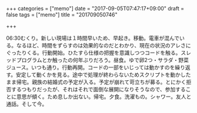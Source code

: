 +++
categories = ["memo"]
date = "2017-09-05T07:47:17+09:00"
draft = false
tags = ["memo"]
title = "201709050746"

+++

06:30むくり。新しい現場は１時間早いため、早起き。移動。電車が混んでいる。なるほど、時間をずらすのは効果的なのだとわかり、現在の状況のアレさにぐったりくる。行動開始。ひたすら仕様の把握を意識しつつコードを触る。スレッドプログラムとか触ったの何年ぶりだろう。昼食。ゆで卵2つ・サラダ・野菜ジュース。いつも通り。行動再開。コードの一部をいじっては動かすのを繰り返す。安定して動くかを見る。途中で処理が終わらないためスクリプトを動かしたまま帰宅。親族の結婚式の予定が入る。予定が崩れて苛立ちが募る。とにかく拒否するつもりだったが、それはそれで面倒な展開になりそうなので、参加することに意思が傾く。ため息しか出ない。帰宅。夕食。洗濯もの。シャワー。友人と通話。そして今。
